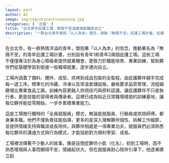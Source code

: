 ```yaml
---
layout: post
author: AI
image: img/Logintocontinueusing.jpg
categories: [ '社會' ]
title: "台北青年庇護工場，無薇不至溫暖推動職能自立"
description: "一群台北青年懷抱『以人為本』理念，推動『無薇不至』庇護工場計畫，從備料到烘焙成品，全流程由庇護夥伴親手參與，打造標準化食品工廠訓練基地。工場推行『全員就服員』模式，並融入烘焙技巧、情緒支持與職涯陪伴，幫助身心障礙者技能習得、逐步邁向自立。自閉症青年小凱等夥伴故事，在專業團隊細膩陪伴下，逐步融入職場、展現自信。"
---
```

在台北市，有一群熱情洋溢的青年，懷抱著「以人為本」的信念，推動著名為「無薇不至」的青年庇護工場計畫，分別設有青年1和青年2兩個庇護工場。這些工場不僅僅專注於為身心障礙者提供就業機會，更致力於職能培育、專業訓練，幫助夥伴們從基礎學習到銜接一般職場就業，逐步邁向自立。

工場內涵蓋了備料、攪拌、成型、烘烤到成品包裝的全製程，由庇護夥伴親手完成每一道工序。標準化的冷藏、冷凍以及常溫倉儲設施，嚴格要求品質管理，流程細緻堪比專業食品工廠。訓練內容更融入烘焙技巧與原料認識，讓庇護夥伴不只是執行者，更是技能的習得者與傳承者。這裡已成為貼近日常職場樣貌的訓練基地，讓每位夥伴能從零開始，一步步累積專業能力。

這座工場推行獨特的「全員就服員」模式，無論是就服員、行銷員或烘焙師傅，都身兼多職。他們不僅負責技能指導，更多的是深入理解夥伴個性、拆解工作細節，並提供情緒支持與職涯成長陪伴。與夥伴相處是一項專業功夫，就服員們必須熟悉每位夥伴的溝通方式與行為模式，才能協助對方順利學習、成長。

工場裡流傳著不少動人的故事。像是自閉症夥伴小凱（化名），初到工場時，因不熟悉環境與人事而顯得不安，情緒起伏大。但在就服員耐心陪伴引導下，他逐漸建立起
